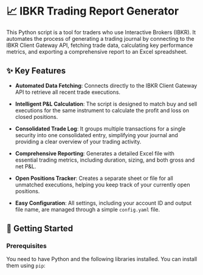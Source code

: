 # 📈 IBKR Trading Report Generator

This Python script is a tool for traders who use Interactive Brokers (IBKR). It automates the process of generating a trading journal by connecting to the IBKR Client Gateway API, fetching trade data, calculating key performance metrics, and exporting a comprehensive report to an Excel spreadsheet.

## ✨ Key Features

* **Automated Data Fetching**: Connects directly to the IBKR Client Gateway API to retrieve all recent trade executions.

* **Intelligent P&L Calculation**: The script is designed to match buy and sell executions for the same instrument to calculate the profit and loss on closed positions.

* **Consolidated Trade Log**: It groups multiple transactions for a single security into one consolidated entry, simplifying your journal and providing a clear overview of your trading activity.

* **Comprehensive Reporting**: Generates a detailed Excel file with essential trading metrics, including duration, sizing, and both gross and net P&L.

* **Open Positions Tracker**: Creates a separate sheet or file for all unmatched executions, helping you keep track of your currently open positions.

* **Easy Configuration**: All settings, including your account ID and output file name, are managed through a simple `config.yaml` file.

## 🚀 Getting Started

### Prerequisites

You need to have Python and the following libraries installed. You can install them using `pip`:
